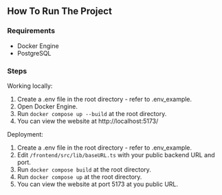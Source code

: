 ## How To Run The Project
### Requirements
- Docker Engine
- PostgreSQL

### Steps
Working locally:
1. Create a .env file in the root directory - refer to .env_example.
2. Open Docker Engine.
3. Run `docker compose up --build` at the root directory.
4. You can view the website at http://localhost:5173/

Deployment:
1. Create a .env file in the root directory - refer to .env_example.
2. Edit `/frontend/src/lib/baseURL.ts` with your public backend URL and port.
3. Run `docker compose build` at the root directory.
4. Run `docker compose up` at the root directory.
5. You can view the website at port 5173 at you public URL.

